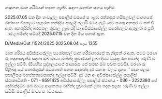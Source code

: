 නාඳුනන මෘත ශරීරයක් හඳුනා ගැනීම සඳහා මහජන සහය පැතීම.

2025.07.05 වන දින හංවැල්ල පපාලිස් වසපේ ප ාළඹ රත්නපුර හයිපලවල් මාගගපේ රාජසංහ විදුහලට හැපරන හන්දදිය අසලදී පලාරි රථය ගැටී යාච පයකු අනතුර ට පත් වී ඇත. අනතුරින්ද බරපතල තුවාල ලැබූ පදි යා අවිස්සාපේල්ල පරෝහලට ඇතුලත් ර ප්‍රති ාර ලබමින්ද සටියදී 2025.07.15 වන දින මිය පගාස් ඇත.

D/Media/Out /1524/2025 2025.08.04 පැය 1355

මෘත ශරීරය අවිස්සාපේල්ල පරෝහපල් මෘත ශරීරාගාරපේ තැන්දපත් ර ඇත. පමම මරණ රු හඳුනාගැනීම සඳහා ඔබ මාධ්‍ය මඟින්ද ප්‍රචාරයක් ලබා දීමට ටයුතු රන පමන්ද ාරුණි ව ඉල්ලා සටිමි. (මියගිය පුද්ගලයාපේ ඡායාරූප පේ සමඟ ඔබ පවත එවමි). මරණ රු පිළිබඳ යේ පතාරතුරක් පවපතාත් පහත සඳහන්ද දුර ථන අං වලට දැනුේ පදන පලස පපාලිසය මහජනතාවපගන්ද ඉල්ලා සටියි. දුර ථන අං අවිස්සාපේල්ල පපාලිස් ස්ථානාධිපති - 071 - 8591425 අවිස්සාපේල්ල පපාලිස් ස්ථානය - 036 - 2222380 පේ සේබන්දධ්‍ව ඔබ මාධ්‍ය ආයතනය මඟින්ද ප්‍රචාරයක් ලබා පදන පලස ාරුණි ව ඉල්ලා සටිමි. පපාලිස් මාධ්‍ය ප ාට්ඨාසය.